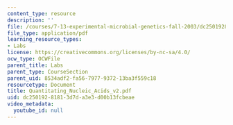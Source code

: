 ```yaml
---
content_type: resource
description: ''
file: /courses/7-13-experimental-microbial-genetics-fall-2003/dc25019281813d7da3e3d00b13fcbeae_Quantitating_Nucleic_Acids_v2.pdf
file_type: application/pdf
learning_resource_types:
- Labs
license: https://creativecommons.org/licenses/by-nc-sa/4.0/
ocw_type: OCWFile
parent_title: Labs
parent_type: CourseSection
parent_uid: 8534adf2-fa56-7977-9372-13ba3f559c18
resourcetype: Document
title: Quantitating_Nucleic_Acids_v2.pdf
uid: dc250192-8181-3d7d-a3e3-d00b13fcbeae
video_metadata:
  youtube_id: null
---
```

